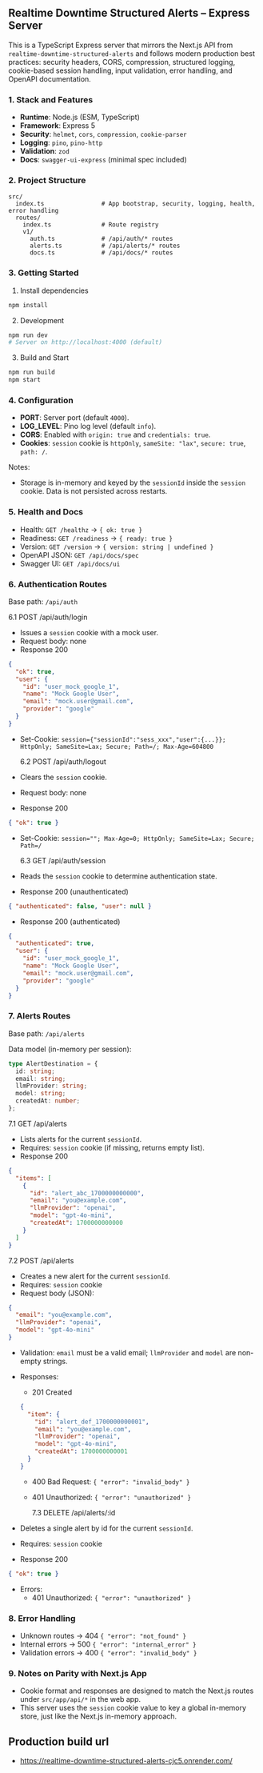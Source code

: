 ## Realtime Downtime Structured Alerts – Express Server

This is a TypeScript Express server that mirrors the Next.js API from `realtime-downtime-structured-alerts` and follows modern production best practices: security headers, CORS, compression, structured logging, cookie-based session handling, input validation, error handling, and OpenAPI documentation.

### 1. Stack and Features

- **Runtime**: Node.js (ESM, TypeScript)
- **Framework**: Express 5
- **Security**: `helmet`, `cors`, `compression`, `cookie-parser`
- **Logging**: `pino`, `pino-http`
- **Validation**: `zod`
- **Docs**: `swagger-ui-express` (minimal spec included)

### 2. Project Structure

```
src/
  index.ts                # App bootstrap, security, logging, health, error handling
  routes/
    index.ts              # Route registry
    v1/
      auth.ts             # /api/auth/* routes
      alerts.ts           # /api/alerts/* routes
      docs.ts             # /api/docs/* routes
```

### 3. Getting Started

1. Install dependencies

```bash
npm install
```

2. Development

```bash
npm run dev
# Server on http://localhost:4000 (default)
```

3. Build and Start

```bash
npm run build
npm start
```

### 4. Configuration

- **PORT**: Server port (default `4000`).
- **LOG_LEVEL**: Pino log level (default `info`).
- **CORS**: Enabled with `origin: true` and `credentials: true`.
- **Cookies**: `session` cookie is `httpOnly`, `sameSite: "lax"`, `secure: true`, `path: /`.

Notes:

- Storage is in-memory and keyed by the `sessionId` inside the `session` cookie. Data is not persisted across restarts.

### 5. Health and Docs

- Health: `GET /healthz` → `{ ok: true }`
- Readiness: `GET /readiness` → `{ ready: true }`
- Version: `GET /version` → `{ version: string | undefined }`
- OpenAPI JSON: `GET /api/docs/spec`
- Swagger UI: `GET /api/docs/ui`

### 6. Authentication Routes

Base path: `/api/auth`

6.1 POST /api/auth/login

- Issues a `session` cookie with a mock user.
- Request body: none
- Response 200

```json
{
  "ok": true,
  "user": {
    "id": "user_mock_google_1",
    "name": "Mock Google User",
    "email": "mock.user@gmail.com",
    "provider": "google"
  }
}
```

- Set-Cookie: `session={"sessionId":"sess_xxx","user":{...}}; HttpOnly; SameSite=Lax; Secure; Path=/; Max-Age=604800`

  6.2 POST /api/auth/logout

- Clears the `session` cookie.
- Request body: none
- Response 200

```json
{ "ok": true }
```

- Set-Cookie: `session=""; Max-Age=0; HttpOnly; SameSite=Lax; Secure; Path=/`

  6.3 GET /api/auth/session

- Reads the `session` cookie to determine authentication state.
- Response 200 (unauthenticated)

```json
{ "authenticated": false, "user": null }
```

- Response 200 (authenticated)

```json
{
  "authenticated": true,
  "user": {
    "id": "user_mock_google_1",
    "name": "Mock Google User",
    "email": "mock.user@gmail.com",
    "provider": "google"
  }
}
```

### 7. Alerts Routes

Base path: `/api/alerts`

Data model (in-memory per session):

```ts
type AlertDestination = {
  id: string;
  email: string;
  llmProvider: string;
  model: string;
  createdAt: number;
};
```

7.1 GET /api/alerts

- Lists alerts for the current `sessionId`.
- Requires: `session` cookie (if missing, returns empty list).
- Response 200

```json
{
  "items": [
    {
      "id": "alert_abc_1700000000000",
      "email": "you@example.com",
      "llmProvider": "openai",
      "model": "gpt-4o-mini",
      "createdAt": 1700000000000
    }
  ]
}
```

7.2 POST /api/alerts

- Creates a new alert for the current `sessionId`.
- Requires: `session` cookie
- Request body (JSON):

```json
{
  "email": "you@example.com",
  "llmProvider": "openai",
  "model": "gpt-4o-mini"
}
```

- Validation: `email` must be a valid email; `llmProvider` and `model` are non-empty strings.
- Responses:

  - 201 Created

  ```json
  {
    "item": {
      "id": "alert_def_1700000000001",
      "email": "you@example.com",
      "llmProvider": "openai",
      "model": "gpt-4o-mini",
      "createdAt": 1700000000001
    }
  }
  ```

  - 400 Bad Request: `{ "error": "invalid_body" }`
  - 401 Unauthorized: `{ "error": "unauthorized" }`

    7.3 DELETE /api/alerts/:id

- Deletes a single alert by id for the current `sessionId`.
- Requires: `session` cookie
- Response 200

```json
{ "ok": true }
```

- Errors:
  - 401 Unauthorized: `{ "error": "unauthorized" }`

### 8. Error Handling

- Unknown routes → 404 `{ "error": "not_found" }`
- Internal errors → 500 `{ "error": "internal_error" }`
- Validation errors → 400 `{ "error": "invalid_body" }`

### 9. Notes on Parity with Next.js App

- Cookie format and responses are designed to match the Next.js routes under `src/app/api/*` in the web app.
- This server uses the `session` cookie value to key a global in-memory store, just like the Next.js in-memory approach.

## Production build url

- https://realtime-downtime-structured-alerts-cjc5.onrender.com/
